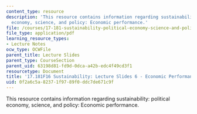```yaml
---
content_type: resource
description: 'This resource contains information regarding sustainability: political
  economy, science, and policy: Economic performance.'
file: /courses/17-181-sustainability-political-economy-science-and-policy-fall-2016/0f2a6c5a82371f9789f0ddc7de671c9f_MIT17_181F16_Week6.pdf
file_type: application/pdf
learning_resource_types:
- Lecture Notes
ocw_type: OCWFile
parent_title: Lecture Slides
parent_type: CourseSection
parent_uid: 63198d81-fd9d-0dca-a42b-edc4f49cd3f1
resourcetype: Document
title: '17.181F16 Sustainability: Lecture Slides 6 - Economic Performance'
uid: 0f2a6c5a-8237-1f97-89f0-ddc7de671c9f
---
```

This resource contains information regarding sustainability: political economy, science, and policy: Economic performance.

